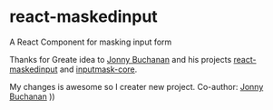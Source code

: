 # react-maskedinput
A React Component for masking input form

Thanks for Greate idea to [Jonny Buchanan](https://github.com/insin) and his projects [react-maskedinput](https://github.com/insin/react-maskedinput) and [inputmask-core](https://github.com/insin/inputmask-core).

My changes is awesome so I creater new project.
Co-author: [Jonny Buchanan](https://github.com/insin) ))
